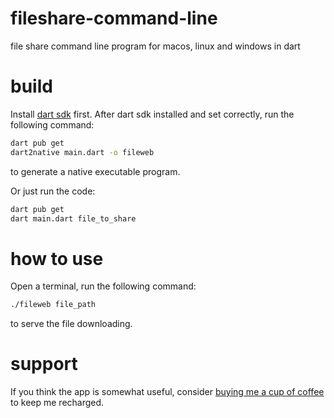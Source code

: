 # fileshare-command-line
file share command line program for macos, linux and windows in dart

# build


Install [dart sdk](https://dart.dev/get-dart) first. After dart sdk installed and set correctly, run the following command:
```bash
dart pub get
dart2native main.dart -o fileweb
```
to generate a native executable program.

Or just run the code:
```bash
dart pub get
dart main.dart file_to_share
```

# how to use
Open a terminal, run the following command:
```bash
./fileweb file_path
```

to serve the file downloading.

# support
If you think the app is somewhat useful, consider [buying me a cup of coffee](https://blog.deskangel.com/images/wx_donate.png) to keep me recharged.
